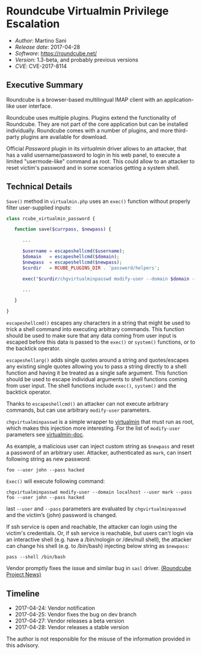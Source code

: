 # Roundcube Virtualmin Privilege Escalation  #
* _Author_: Martino Sani 
* _Release date_: 2017-04-28
* _Software_: https://roundcube.net/
* _Version_: 1.3-beta, and probably previous versions
* _CVE_: CVE-2017-8114

## Executive Summary ##

Roundcube is a browser-based multilingual IMAP client with an application-like user interface.

Roundcube uses multiple plugins. Plugins extend the functionality of Roundcube. They are not part of the core application but can be installed individually. Roundcube comes with a number of plugins, and more third-party plugins are available for download.

Official *Password* plugin in its *virtualmin* driver allows to an attacker, that has a valid username/password to login in his web panel, to execute a limited "usermode-like" command as root. This could allow to an attacker to reset victim's password and in some scenarios getting a system shell.

## Technical Details ##

`Save()` method in `virtualmin.php` uses an `exec()` function without properly filter user-supplied inputs:
```php
class rcube_virtualmin_password {

   function save($currpass, $newpass) {

      ...

      $username = escapeshellcmd($username);
      $domain   = escapeshellcmd($domain);
      $newpass  = escapeshellcmd($newpass);
      $curdir   = RCUBE_PLUGINS_DIR . 'password/helpers';

      exec("$curdir/chgvirtualminpasswd modify-user --domain $domain --user $username --pass $newpass", $output, $returnvalue);

      ...

   }

}
```

`escapeshellcmd()` escapes any characters in a string that might be used to trick a shell command into executing arbitrary commands. This function should be used to make sure that any data coming from user input is escaped before this data is passed to the `exec()` or  `system()` functions, or to the backtick operator.

`escapeshellarg()` adds single quotes around a string and quotes/escapes any existing single quotes allowing you to pass a string directly to a shell function and having it be treated as a single safe argument. This function should be used to escape individual arguments to shell functions coming from user input. The shell functions include `exec()`, `system()` and the backtick operator.

Thanks to `escapeshellcmd()` an attacker can not execute arbitrary commands, but can use arbitrary `modify-user` parameters.

`chgvirtualminpasswd` is a simple wrapper to [virtualmin](https://www.virtualmin.com/) that must run as root, which makes this injection more interesting. For the list of `modify-user` parameters see [virtualmin-doc](https://www.virtualmin.com/documentation/developer/cli/modify_user).

As example, a malicious user can inject custom string as `$newpass` and reset a password of an arbitrary user.
Attacker, authenticated as `mark`, can insert following string as new password:
```
foo --user john --pass hacked 
```

`Exec()` will execute following command:
```
chgvirtualminpasswd modify-user --domain localhost --user mark --pass foo --user john --pass hacked
```

last `--user` and `--pass` parameters are evaluated by `chgvirtualminpasswd` and the victim’s (john) password  is changed.

If ssh service is open and reachable, the attacker can login using the victim's credentials. Or, if ssh service is reachable, but users can't login via an interactive shell (e.g. have a /bin/nologin or /dev/null shell), the attacker can change his shell (e.g. to /bin/bash) injecting below string as `$newpass`:
```
pass --shell /bin/bash
```

Vendor promptly fixes the issue and similar bug in `sasl` driver. [(Roundcube Project News)](https://roundcube.net/news/2017/04/28/security-updates-1.2.5-1.1.9-and-1.0.11)

## Timeline ##

* 2017-04-24: Vendor notification
* 2017-04-25: Vendor fixes the bug on dev branch
* 2017-04-27: Vendor releases a beta version
* 2017-04-28: Vendor releases a stable version

The author is not responsible for the misuse of the information provided in this advisory.

